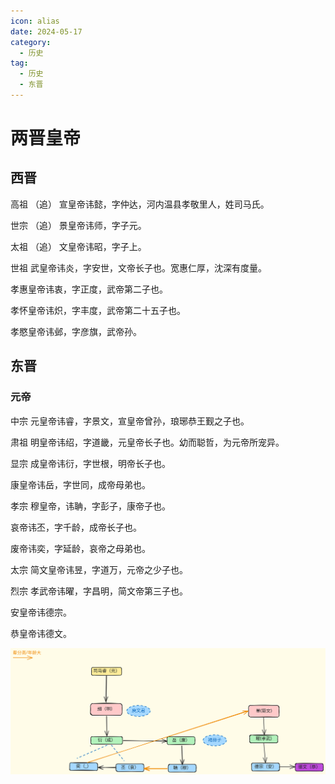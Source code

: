 ```yaml
---
icon: alias
date: 2024-05-17
category:
  - 历史
tag:
  - 历史
  - 东晋
---
```


# 两晋皇帝

<!-- more -->    

## 西晋

高祖     （追）
宣皇帝讳懿，字仲达，河内温县孝敬里人，姓司马氏。

世宗     （追）
景皇帝讳师，字子元。

太祖     （追）
文皇帝讳昭，字子上。

世祖
武皇帝讳炎，字安世，文帝长子也。宽惠仁厚，沈深有度量。

孝惠皇帝讳衷，字正度，武帝第二子也。

孝怀皇帝讳炽，字丰度，武帝第二十五子也。

孝愍皇帝讳邺，字彦旗，武帝孙。

## 东晋


### 元帝

中宗
元皇帝讳睿，字景文，宣皇帝曾孙，琅琊恭王觐之子也。

肃祖
明皇帝讳绍，字道畿，元皇帝长子也。幼而聪哲，为元帝所宠异。

显宗
成皇帝讳衍，字世根，明帝长子也。

康皇帝讳岳，字世同，成帝母弟也。

孝宗
穆皇帝，讳聃，字彭子，康帝子也。

哀帝讳丕，字千龄，成帝长子也。

废帝讳奕，字延龄，哀帝之母弟也。

太宗
简文皇帝讳昱，字道万，元帝之少子也。

烈宗
孝武帝讳曜，字昌明，简文帝第三子也。

安皇帝讳德宗。

恭皇帝讳德文。


![东晋皇帝](/东晋皇帝.svg)